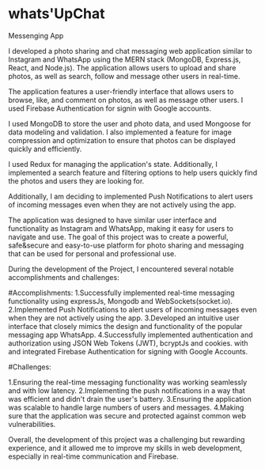 # whats'UpChat
Messenging App

I developed a photo sharing and chat messaging web application similar to Instagram and WhatsApp using the MERN stack (MongoDB, Express.js, React, and Node.js). The application allows users to upload and share photos, as well as search, follow and message other users in real-time.

The application features a user-friendly interface that allows users to browse, like, and comment on photos, as well as message other users. I used Firebase Authentication for signin with Google accounts. 

I used MongoDB to store the user and photo data, and used Mongoose for data modeling and validation. I also implemented a feature for image compression and optimization to ensure that photos can be displayed quickly and efficiently.

I used Redux for managing the application's state. Additionally, I implemented a search feature and filtering options to help users quickly find the photos and users they are looking for.

Additionally, I am deciding to implemented Push Notifications to alert users of incoming messages even when they are not actively using the app.

The application was designed to have similar user interface and functionality as Instagram and WhatsApp, making it easy for users to navigate and use. The goal of this project was to create a powerful, safe&secure and easy-to-use platform for photo sharing and messaging that can be used for personal and professional use.

During the development of the Project, I encountered several notable accomplishments and challenges:

#Accomplishments:
  1.Successfully implemented real-time messaging functionality using expressJs, Mongodb and WebSockets(socket.io).
  2.Implemented Push Notifications to alert users of incoming messages even when they are not actively using the app.
  3.Developed an intuitive user interface that closely mimics the design and functionality of the popular messaging app WhatsApp.
  4.Successfully implemented authentication and authorization using JSON Web Tokens (JWT), bcryptJs and cookies. with and integrated Firebase Authentication for         signing with Google Accounts.
  
#Challenges:

  1.Ensuring the real-time messaging functionality was working seamlessly and with low latency.
  2.Implementing the push notifications in a way that was efficient and didn't drain the user's battery.
  3.Ensuring the application was scalable to handle large numbers of users and messages.
  4.Making sure that the application was secure and protected against common web vulnerabilities.
  
Overall, the development of this project was a challenging but rewarding experience, and it allowed me to improve my skills in web development, especially in real-time communication and Firebase.
